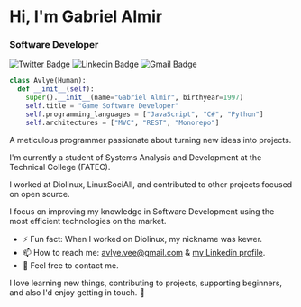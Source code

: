 # Hi, I'm Gabriel Almir

### Software Developer

[![Twitter Badge](https://img.shields.io/badge/-@avlyejs-00a1f4?style=flat-square&labelColor=ab0387&logo=twitter&logoColor=white&link=https://twitter.com/avlyejs)](https://twitter.com/avlye_me)
[![Linkedin Badge](https://img.shields.io/badge/-avlyejs-00a1f4?style=flat-square&labelColor=ab0387&logo=Linkedin&logoColor=white&link=https://www.linkedin.com/in/avlyejs/)](https://www.linkedin.com/in/avlye/) 
[![Gmail Badge](https://img.shields.io/badge/-avlye.js@gmail.com-00a1f4?style=flat-square&logo=Gmail&labelColor=ab0387&logoColor=white&link=mailto:avlye.js@gmail.com)](mailto:avlye.js@gmail.com)

```python
class Avlye(Human):
  def __init__(self):
    super().__init__(name="Gabriel Almir", birthyear=1997)
    self.title = "Game Software Developer"
    self.programming_languages = ["JavaScript", "C#", "Python"]
    self.architectures = ["MVC", "REST", "Monorepo"]    
```

A meticulous programmer passionate about turning new ideas into projects.

I'm currently a student of Systems Analysis and Development at the Technical College (FATEC).

I worked at Diolinux, LinuxSociAll, and contributed to other projects focused on open source.

I focus on improving my knowledge in Software Development using the most efficient technologies on the market.

[comment]: <> (- 🌱 Learning: React Native)
- ⚡ Fun fact: When I worked on Diolinux, my nickname was kewer.
- 📫 How to reach me: [avlye.vee@gmail.com](mailto:avlye.me@gmail.com) & [my Linkedin profile](https://www.linkedin.com/in/avlye/).
- 💬 Feel free to contact me.

I love learning new things, contributing to projects, supporting beginners, and also I'd enjoy getting in touch. 💬 


